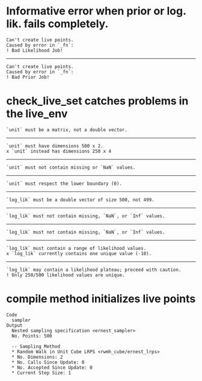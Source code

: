 # Informative error when prior or log. lik. fails completely.

    Can't create live points.
    Caused by error in `_fn`:
    ! Bad Likelihood Job!

---

    Can't create live points.
    Caused by error in `_fn`:
    ! Bad Prior Job!

# check_live_set catches problems in the live_env

    `unit` must be a matrix, not a double vector.

---

    `unit` must have dimensions 500 x 2.
    x `unit` instead has dimensions 250 x 4

---

    `unit` must not contain missing or `NaN` values.

---

    `unit` must respect the lower boundary (0).

---

    `log_lik` must be a double vector of size 500, not 499.

---

    `log_lik` must not contain missing, `NaN`, or `Inf` values.

---

    `log_lik` must not contain missing, `NaN`, or `Inf` values.

---

    `log_lik` must contain a range of likelihood values.
    x `log_lik` currently contains one unique value (-10).

---

    `log_lik` may contain a likelihood plateau; proceed with caution.
    ! Only 250/500 likelihood values are unique.

# compile method initializes live points

    Code
      sampler
    Output
      Nested sampling specification <ernest_sampler>
      No. Points: 500
      
      -- Sampling Method 
      * Random Walk in Unit Cube LRPS <rwmh_cube/ernest_lrps>
      * No. Dimensions: 2
      * No. Calls Since Update: 0
      * No. Accepted Since Update: 0
      * Current Step Size: 1

